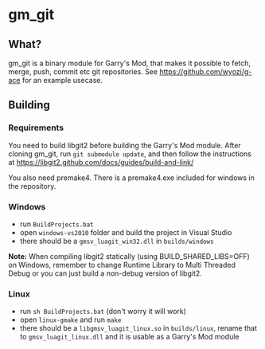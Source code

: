 gm_git
======

## What?

gm_git is a binary module for Garry's Mod, that makes it possible to fetch, merge, push, commit etc git repositories. See https://github.com/wyozi/g-ace for an example usecase.

## Building

### Requirements
You need to build libgit2 before building the Garry's Mod module. After cloning gm_git, run ```git submodule update```, and then follow the instructions at https://libgit2.github.com/docs/guides/build-and-link/

You also need premake4. There is a premake4.exe included for windows in the repository.

### Windows  

- run ```BuildProjects.bat```  
- open ```windows-vs2010``` folder and build the project in Visual Studio
- there should be a ```gmsv_luagit_win32.dll``` in ```builds/windows```

__Note:__ When compiling libgit2 statically (using BUILD_SHARED_LIBS=OFF) on Windows, remember to change Runtime Library to Multi Threaded Debug or you can just build a non-debug version of libgit2.

### Linux
- run ```sh BuildProjects.bat``` (don't worry it will work)
- open ```linux-gmake``` and run ```make```
- there should be a ```libgmsv_luagit_linux.so``` in ```builds/linux```, rename that to ```gmsv_luagit_linux.dll``` and it is usable as a Garry's Mod module
